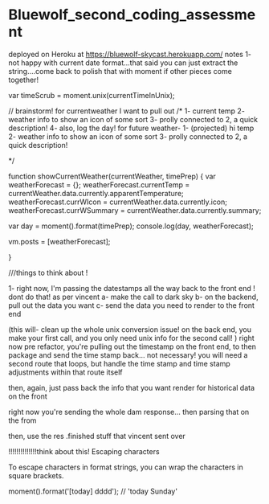 # Bluewolf_second_coding_assessment


deployed on Heroku at https://bluewolf-skycast.herokuapp.com/
notes
1- not happy with current date format...that said you can just extract the string....come back to polish that with moment if other pieces come together!



var timeScrub =  moment.unix(currentTimeInUnix);

//  brainstorm! for currentweather I want to pull out
/* 1- current temp
   2- weather info to show an icon of some sort
   3- prolly connected to 2, a quick description!
   4- also, log the day!
    for future weather-
    1- (projected) hi temp
    2- weather info to show an icon of some sort
    3- prolly connected to 2, a quick description!

*/

function showCurrentWeather(currentWeather, timePrep) {
   var weatherForecast = {};
   weatherForecast.currentTemp = currentWeather.data.currently.apparentTemperature;
   weatherForecast.currWIcon = currentWeather.data.currently.icon;
   weatherForecast.currWSummary = currentWeather.data.currently.summary;

   var day = moment().format(timePrep);
   console.log(day, weatherForecast);



   vm.posts = [weatherForecast];



}

///things to think about !

1- right now, I'm passing the datestamps all the way back to the front end !
dont do that!
as per vincent a- make the call to dark sky
b- on the backend, pull out the data you want
c- send the data you need to render to the front end

(this will- clean up the whole unix conversion issue!
  on the back end, you make your first call, and you only need unix info for the second call! )
right now pre refactor, you're pulling out the timestamp on the front end, to then package and send the time stamp back... not necessary!
you will need a second route that loops, but handle the time stamp and time stamp adjustments within that route itself

then, again, just pass back the info that you want render for historical data on the front


right now you're sending the whole dam response... then parsing that on the from

then, use the res .finished stuff that vincent sent over

!!!!!!!!!!!!!!think about this!
Escaping characters

To escape characters in format strings, you can wrap the characters in square brackets.

moment().format('[today] dddd'); // 'today Sunday'
